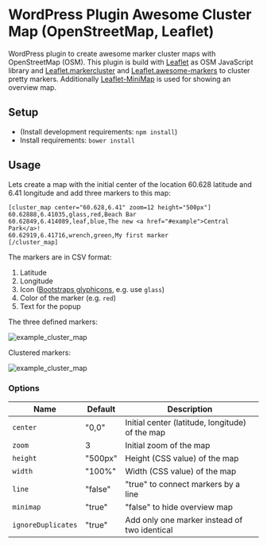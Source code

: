 # WordPress Plugin Awesome Cluster Map (OpenStreetMap, Leaflet)

WordPress plugin to create awesome marker cluster maps with OpenStreetMap (OSM).
This plugin is build with [Leaflet](http://leafletjs.com/) as OSM JavaScript
library and [Leaflet.markercluster](https://github.com/Leaflet/Leaflet.markercluster)
and [Leaflet.awesome-markers](https://github.com/lvoogdt/Leaflet.awesome-markers)
to cluster pretty markers. Additionally [Leaflet-MiniMap](https://github.com/Norkart/Leaflet-MiniMap)
is used for showing an overview map.

## Setup

* (Install development requirements: `npm install`)
* Install requirements: `bower install`

## Usage

Lets create a map with the initial center of the location 60.628 latitude and
6.41 longitude and add three markers to this map:
```
[cluster_map center="60.628,6.41" zoom=12 height="500px"]
60.62888,6.41035,glass,red,Beach Bar
60.62849,6.414089,leaf,blue,The new <a href="#example">Central Park</a>!
60.62919,6.41716,wrench,green,My first marker
[/cluster_map]
```

The markers are in CSV format:

1. Latitude
2. Longitude
3. Icon ([Bootstraps glyphicons](http://getbootstrap.com/components/#glyphicons), e.g. use `glass`)
4. Color of the marker (e.g. `red`)
5. Text for the popup

The three defined markers:

![example_cluster_map](_screenshots/2.png)

Clustered markers:

![example_cluster_map](_screenshots/1.png)

### Options

| Name               | Default | Description                                     |
|--------------------|---------|-------------------------------------------------|
| `center`           | "0,0"   | Initial center (latitude, longitude) of the map |
| `zoom`             | 3       | Initial zoom of the map                         |
| `height`           | "500px" | Height (CSS value) of the map                   |
| `width`            | "100%"  | Width (CSS value) of the map                    |
| `line`             | "false" | "true" to connect markers by a line             |
| `minimap`          | "true"  | "false" to hide overview map                    |
| `ignoreDuplicates` | "true"  | Add only one marker instead of two identical    |